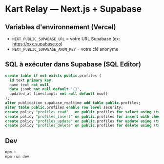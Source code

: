 
# Kart Relay — Next.js + Supabase

## Variables d'environnement (Vercel)
- `NEXT_PUBLIC_SUPABASE_URL` = votre URL Supabase (ex: https://xxx.supabase.co)
- `NEXT_PUBLIC_SUPABASE_ANON_KEY` = votre clé anonyme

## SQL à exécuter dans Supabase (SQL Editor)
```sql
create table if not exists public.profiles (
  id text primary key,
  name text not null,
  data jsonb not null default '{}',
  updated_at timestamptz not null default now()
);
alter publication supabase_realtime add table public.profiles;
alter table public.profiles enable row level security;
create policy "profiles_read"   on public.profiles for select using (true);
create policy "profiles_insert" on public.profiles for insert with check (true);
create policy "profiles_update" on public.profiles for update using (true) with check (true);
create policy "profiles_delete" on public.profiles for delete using (true);
```

## Dev
```bash
npm i
npm run dev
```
